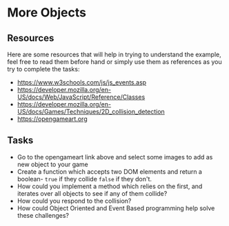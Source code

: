 # More Objects

## Resources

Here are some resources that will help in trying to understand the example, feel free to read them before hand or simply use them as references as you try to complete the tasks:

* https://www.w3schools.com/js/js_events.asp
* https://developer.mozilla.org/en-US/docs/Web/JavaScript/Reference/Classes
* https://developer.mozilla.org/en-US/docs/Games/Techniques/2D_collision_detection
* https://opengameart.org



## Tasks

* Go to the opengameart link above and select some images to add as new object to your game
* Create a function which accepts two DOM elements and return a boolean- `true` if they collide `false` if they don't.
* How could you implement a method which relies on the first, and iterates over all objects to see if any of them collide?
* How could you respond to the collision?
* How could Object Oriented and Event Based programming help solve these challenges?